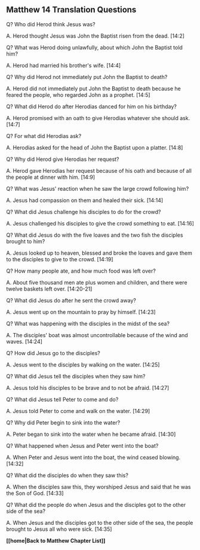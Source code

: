 ## Matthew 14 Translation Questions ##

Q? Who did Herod think Jesus was?

A. Herod thought Jesus was John the Baptist risen from the dead. [14:2]

Q? What was Herod doing unlawfully, about which John the Baptist told him?

A. Herod had married his brother's wife. [14:4]

Q? Why did Herod not immediately put John the Baptist to death?

A. Herod did not immediately put John the Baptist to death because he feared the people, who regarded John as a prophet. [14:5]

Q? What did Herod do after Herodias danced for him on his birthday?

A. Herod promised with an oath to give Herodias whatever she should ask. [14:7]

Q? For what did Herodias ask?

A. Herodias asked for the head of John the Baptist upon a platter. [14:8]

Q? Why did Herod give Herodias her request?

A. Herod gave Herodias her request because of his oath and because of all the people at dinner with him. [14:9]

Q? What was Jesus' reaction when he saw the large crowd following him?

A. Jesus had compassion on them and healed their sick. [14:14]

Q? What did Jesus challenge his disciples to do for the crowd?

A. Jesus challenged his disciples to give the crowd something to eat. [14:16]

Q? What did Jesus do with the five loaves and the two fish the disciples brought to him?

A. Jesus looked up to heaven, blessed and broke the loaves and gave them to the disciples to give to the crowd. [14:19]

Q? How many people ate, and how much food was left over?

A. About five thousand men ate plus women and children, and there were twelve baskets left over. [14:20-21]

Q? What did Jesus do after he sent the crowd away?

A. Jesus went up on the mountain to pray by himself. [14:23]

Q? What was happening with the disciples in the midst of the sea?

A. The disciples' boat was almost uncontrollable because of the wind and waves. [14:24]

Q? How did Jesus go to the disciples?

A. Jesus went to the disciples by walking on the water. [14:25]

Q? What did Jesus tell the disciples when they saw him?

A. Jesus told his disciples to be brave and to not be afraid. [14:27]

Q? What did Jesus tell Peter to come and do?

A. Jesus told Peter to come and walk on the water. [14:29]

Q? Why did Peter begin to sink into the water?

A. Peter began to sink into the water when he became afraid. [14:30]

Q? What happened when Jesus and Peter went into the boat?

A. When Peter and Jesus went into the boat, the wind ceased blowing. [14:32]

Q? What did the disciples do when they saw this?

A. When the disciples saw this, they worshiped Jesus and said that he was the Son of God. [14:33]

Q? What did the people do when Jesus and the disciples got to the other side of the sea?

A. When Jesus and the disciples got to the other side of the sea, the people brought to Jesus all who were sick. [14:35]

__[[home|Back to Matthew Chapter List]]__

